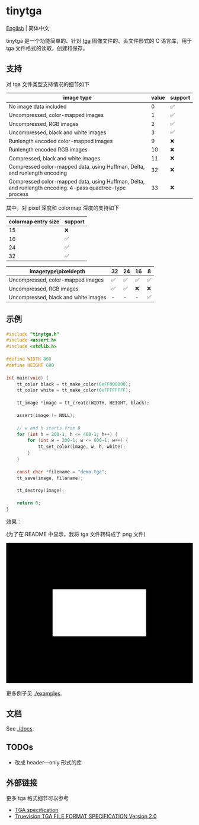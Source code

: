 # tinytga

[English](./README.md) | 简体中文

tinytga 是一个功能简单的、针对 [tga](https://zh.wikipedia.org/wiki/Truevision_TGA) 图像文件的、头文件形式的 C 语言库，用于 tga 文件格式的读取，创建和保存。

## 支持

对 tga 文件类型支持情况的细节如下

| image type | value | support |
|------------|-------|---------|
|No image data included|0|✅|
|Uncompressed, color-mapped images|1|✅|
|Uncompressed, RGB images|2|✅|
|Uncompressed, black and white images|3|✅|
|Runlength encoded color-mapped images|9|❌|
|Runlength encoded RGB images|10|❌|
|Compressed, black and white images|11|❌|
|Compressed color-mapped data, using Huffman, Delta, and runlength encoding|32|❌|
|Compressed color-mapped data, using Huffman, Delta, and runlength encoding.  4-pass quadtree-type process|33|❌|

其中，对 pixel 深度和 colormap 深度的支持如下

|colormap entry size|support|
|-------------------|-------|
|15|❌|
|16|✅|
|24|✅|
|32|✅|

|imagetype\pixeldepth|32|24|16|8|
|--------------------|--|--|--|-|
|Uncompressed, color-mapped images|✅|✅|✅|✅|
|Uncompressed, RGB images|✅|✅|❌|❌|
|Uncompressed, black and white images|-|-|-|✅|

## 示例

```C
#include "tinytga.h"
#include <assert.h>
#include <stdlib.h>

#define WIDTH 800
#define HEIGHT 600

int main(void) {
    tt_color black = tt_make_color(0xFF000000);
    tt_color white = tt_make_color(0xFFFFFFFF);

    tt_image *image = tt_create(WIDTH, HEIGHT, black);

    assert(image != NULL);

    // w and h starts from 0
    for (int h = 200-1; h <= 400-1; h++) {
        for (int w = 200-1; w <= 600-1; w++) {
            tt_set_color(image, w, h, white);
        }
    }

    const char *filename = "demo.tga";
    tt_save(image, filename);

    tt_destroy(image);

    return 0;
}
```

效果：

(为了在 README 中显示，我将 tga 文件转码成了 png 文件)

![demo.tga](./assets/demo.png)

更多例子见 [./examples](./examples).

## 文档

See [./docs](./docs).

## TODOs

* 改成 header—only 形式的库

## 外部链接

更多 tga 格式细节可以参考

* [TGA specification](https://www.gamers.org/dEngine/quake3/TGA.txt)
* [Truevision TGA FILE FORMAT SPECIFICATION Version 2.0](https://www.dca.fee.unicamp.br/~martino/disciplinas/ea978/tgaffs.pdf)
